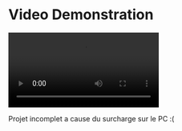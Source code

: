# Video Demonstration

![Demonstration](./video/demo.mp4)

Projet incomplet a cause du surcharge sur le PC :(